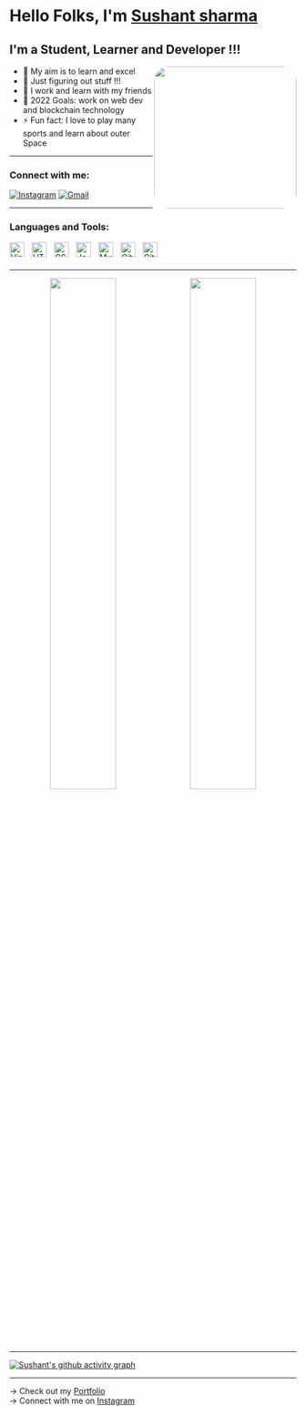 # Hello Folks, I'm [Sushant sharma](https://sushantsharmadev.com)
## I'm a Student, Learner and Developer !!!
<img align="right" width="250px" src="https://www.memesmonkey.com/images/memesmonkey/b2/b2dd360b14b4f7d7680d90b3cd9376ba.jpeg" style="border-radius:10%;">

- 🔭 My aim is to learn and excel
- 🌱 Just figuring out stuff !!!
- 👯 I work and learn with my friends 
- 🥅 2022 Goals: work on web dev and blockchain technology
- ⚡ Fun fact: I love to play many sports and learn about outer Space 

---

### Connect with me:

<div align="left">
        <a href="https://www.instagram.com/sushant_sharma2/"><img alt="Instagram" src="https://img.shields.io/badge/Instagram-D14836?style=for-the-badge&logo=instagram&logoColor=white" /></a>
        <a href="mailto:sushantsharmadev@gmail.com"><img alt="Gmail" src="https://img.shields.io/badge/Gmail-D14836?style=for-the-badge&logo=gmail&logoColor=white"/></a>
</div>

---

### Languages and Tools:

<img align="left" alt="Visual Studio Code" width="26px" src="https://cdn.jsdelivr.net/gh/devicons/devicon/icons/vscode/vscode-original.svg" style="padding-right:10px;" />
<img align="left" alt="HTML5" width="26px" src="https://cdn.jsdelivr.net/gh/devicons/devicon/icons/html5/html5-original.svg" style="padding-right:10px;" />
<img align="left" alt="CSS3" width="26px" src="https://cdn.jsdelivr.net/gh/devicons/devicon/icons/css3/css3-original.svg" style="padding-right:10px;" />
<img align="left" alt="JavaScript" width="26px" src="https://cdn.jsdelivr.net/gh/devicons/devicon/icons/javascript/javascript-original.svg" style="padding-right:10px;" />
<img align="left" alt="MySQL" width="26px" src="https://cdn.jsdelivr.net/gh/devicons/devicon/icons/mysql/mysql-original.svg" style="padding-right:10px;" />
<img align="left" alt="Git" width="26px" src="https://cdn.jsdelivr.net/gh/devicons/devicon/icons/git/git-original.svg" style="padding-right:10px;" />
<img align="left" alt="GitHub" width="26px" src="https://user-images.githubusercontent.com/3369400/139447912-e0f43f33-6d9f-45f8-be46-2df5bbc91289.png" style="padding-right:10px;" />


<br />
<br />

---

<p align="center">
    <img width="48%" src="https://github-readme-stats.vercel.app/api?username=sushantsharma08&show_icons=true&theme=tokyonight&show_icons=true" />
    <img width="48%" src="https://github-readme-streak-stats.herokuapp.com/?user=sushantsharma08&theme=tokyonight" />
</p>

---

[![Sushant's github activity graph](https://activity-graph.herokuapp.com/graph?username=sushantsharma08&theme=xcode)](https://git.io/sushantsharma08)

---

-> Check out my [Portfolio](https://sushantsharmadev.com)
<br />
-> Connect with me on [Instagram](https://www.instagram.com/sushant_sharma2/)
